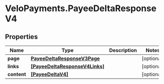 # VeloPayments.PayeeDeltaResponseV4

## Properties

Name | Type | Description | Notes
------------ | ------------- | ------------- | -------------
**page** | [**PayeeDeltaResponseV3Page**](PayeeDeltaResponseV3Page.md) |  | [optional] 
**links** | [**[PayeeDeltaResponseV4Links]**](PayeeDeltaResponseV4Links.md) |  | [optional] 
**content** | [**[PayeeDeltaV4]**](PayeeDeltaV4.md) |  | [optional] 


